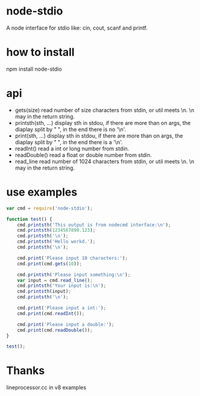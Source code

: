 # node-stdio
A node interface for stdio like: cin, cout, scanf and printf.

# how to install
npm install node-stdio

# api
*   gets(size)
    read number of size characters from stdin, or util meets \n. \n may in the return string.
*   printsth(sth, ...)
    display sth in stdou, if there are more than on args, the diaplay split by " ", in the end there is no '\n'.
*   print(sth, ...)
    display sth in stdou, if there are more than on args, the diaplay split by " ", in the end there is a '\n'.
*   readInt()
    read a int or long number from stdin.
*   readDouble()
    read a float or double number from stdin.
* read_line
    read number of 1024 characters from stdin, or util meets \n. \n may in the return string.

# use examples
```js
var cmd = require('node-stdio');

function test() {
    cmd.printsth('This output is from nodecmd interface:\n');
    cmd.printsth(1234567890.123);
    cmd.printsth('\n');
    cmd.printsth('Hello workd.');
    cmd.printsth('\n');

    cmd.print('Please input 10 characters:');
    cmd.print(cmd.gets(10));

    cmd.printsth('Please input something:\n');
    var input = cmd.read_line();
    cmd.printsth('Your input is:\n');
    cmd.printsth(input);
    cmd.printsth('\n');

    cmd.print('Please input a int:');
    cmd.print(cmd.readInt());

    cmd.print('Please input a double:');
    cmd.print(cmd.readDouble());
}

test();
```

# Thanks
lineprocessor.cc in v8 examples